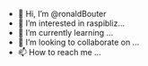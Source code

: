 - 👋 Hi, I’m @ronaldBouter
- 👀 I’m interested in raspibliz...
- 🌱 I’m currently learning ...
- 💞️ I’m looking to collaborate on ...
- 📫 How to reach me ...

<!---
ronaldBouter/ronaldBouter is a ✨ special ✨ repository because its `README.md` (this file) appears on your GitHub profile.
You can click the Preview link to take a look at your changes.
--->
